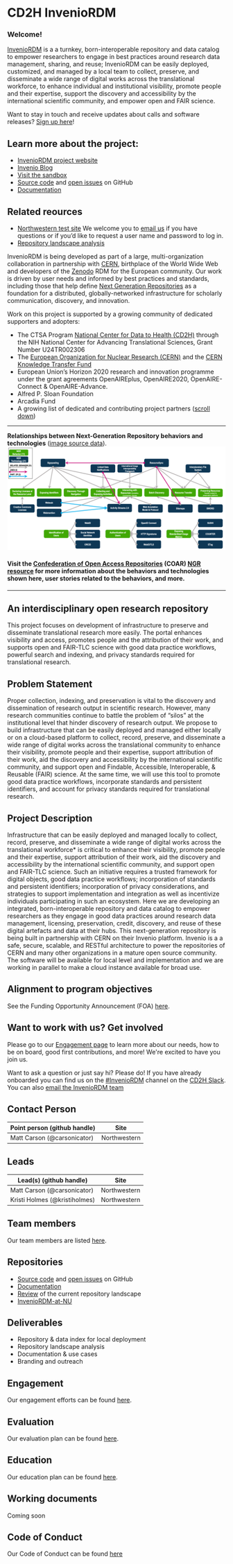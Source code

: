 # CD2H InvenioRDM

### Welcome!

[InvenioRDM](https://inveniosoftware.org/products/rdm/) is a a turnkey, born-interoperable repository and data catalog to empower researchers to engage in best practices around research data management, sharing, and reuse; InvenioRDM can be easily deployed, customized, and managed by a local team to collect, preserve, and disseminate a wide range of digital works across the translational workforce, to enhance individual and institutional visibility, promote people and their expertise, support the discovery and accessibility by the international scientific community, and empower open and FAIR science. 

Want to stay in touch and receive updates about calls and software releases? [Sign up here](https://forms.gle/sVL7QWG6GwCW6dhn9)! 

## Learn more about the project:
* [InvenioRDM project website](https://inveniosoftware.org/products/rdm/)
* [Invenio Blog](https://inveniosoftware.org/blog/)
* [Visit the sandbox](https://inveniordm.web.cern.ch/)
* [Source code](https://github.com/inveniosoftware/invenio-app-rdm) and [open issues](https://github.com/inveniosoftware/invenio-rdm-records/issues) on GitHub
* [Documentation](https://inveniordm.docs.cern.ch/)
 
## Related reources
* [Northwestern test site](http://bit.ly/inveniordm-at-nu) We welcome you to [email us](mailto:invenioRDM@northwestern.edu) if you have questions or if you’d like to request a user name and password to log in.
* [Repository landscape analysis](https://docs.google.com/spreadsheets/d/1mhLmp2pwUyHLxOmOFmZFVUK1ft6r5QY9ffXRWdlT6BY/edit#gid=13546219)

InvenioRDM is being developed as part of a large, multi-organization collaboration in partnership with [CERN](https://home.cern/), birthplace of the World Wide Web and developers of the [Zenodo](https://zenodo.org/) RDM for the European community. Our work is driven by user needs and informed by best practices and standards, including those that help define [Next Generation Repositories](http://ngr.coar-repositories.org/) as a foundation for a distributed, globally-networked infrastructure for scholarly communication, discovery, and innovation. 

Work on this project is supported by a growing community of dedicated supporters and adopters:
* The CTSA Program [National Center for Data to Health (CD2H)](https://ctsa.ncats.nih.gov/cd2h/) through the NIH National Center for Advancing Translational Sciences, Grant Number U24TR002306 
* The [European Organization for Nuclear Research (CERN)](https://home.cern/) and the [CERN Knowledge Transfer Fund](https://kt.cern/cern-knowledge-transfer-fund-overview) 
* European Union’s Horizon 2020 research and innovation programme under the grant agreements OpenAIREplus, OpenAIRE2020, OpenAIRE-Connect & OpenAIRE-Advance.
* Alfred P. Sloan Foundation
* Arcadia Fund
* A growing list of dedicated and contributing project partners ([scroll down](https://inveniosoftware.org/products/rdm/))

________________

**Relationships between Next-Generation Repository behaviors and technologies** ([image source data](http://ngr.coar-repositories.org/)). 
![alt text](https://github.com/data2health/InvenioRDM/blob/master/NGR_Behaviors%26Technologies_19_09.png "NGR Behaviors and Technologies")

#### Visit the [Confederation of Open Access Repositories](https://www.coar-repositories.org/) (COAR) [NGR resource](http://ngr.coar-repositories.org/) for more information about the behaviors and technologies shown here, user stories related to the behaviors, and more. 

________________

## An interdisciplinary open research repository

This project focuses on development of infrastructure to preserve and disseminate translational research more easily. The portal enhances visibility and access, promotes people and the attribution of their work, and supports open and FAIR-TLC science with good data practice workflows, powerful search and indexing, and privacy standards required for translational research.

## Problem Statement

Proper collection, indexing, and preservation is vital to the discovery and dissemination of research output in scientific research. However, many research communities continue to battle the problem of “silos” at the institutional level that hinder discovery of research output. We propose to build infrastructure that can be easily deployed and managed either locally or on a cloud-based platform to collect, record, preserve, and disseminate a wide range of digital works across the translational community to enhance their visibility, promote people and their expertise, support attribution of their work, aid the discovery and accessibility by the international scientific community, and support open and Findable, Accessible, Interoperable, & Reusable (FAIR) science. At the same time, we will use this tool to promote good data practice workflows, incorporate standards and persistent identifiers, and account for privacy standards required for translational research. 

## Project Description

Infrastructure that can be easily deployed and managed locally to collect, record, preserve, and disseminate a wide range of digital works across the translational workforce\* is critical to enhance their visibility, promote people and their expertise, support attribution of their work, aid the discovery and accessibility by the international scientific community, and support open and FAIR-TLC science. Such an initiative requires a trusted framework for digital objects, good data practice workflows; incorporation of standards and persistent identifiers; incorporation of privacy considerations, and strategies to support implementation and integration as well as incentivize individuals participating in such an ecosystem. Here we are developing an integrated, born-interoperable repository and data catalog to empower researchers as they engage in good data practices around research data management, licensing, preservation, credit, discovery, and reuse of these digital artefacts and data at their hubs. This next-generation repository is being built in partnership with CERN on their Invenio platform. Invenio is a a safe, secure, scalable, and RESTful architecture to power the repositories of CERN and many other organizations in a mature open source community. The software will be available for local level and implementation and we are working in parallel to make a cloud instance available for broad use.

## Alignment to program objectives
See the Funding Opportunity Announcement (FOA) [here](https://github.com/data2health/roadmap/blob/master/cd2h-foa.md).

## Want to work with us? Get involved
Please go to our [Engagement page](https://github.com/data2health/InvenioRDM/blob/master/engagement.md) to learn more about our needs, how to be on board, good first contributions, and more! We're excited to have you join us. 

Want to ask a question or just say hi? Please do! If you have already onboarded you can find us on the [#InvenioRDM](https://app.slack.com/client/T4SPTQGE7/CGH677GUT) channel on the [CD2H Slack](https://cd2h.slack.com/messages). You can also [email the InvenioRDM team](mailto:info@inveniosoftware.org)
## Contact Person

| **Point person (github handle)**  | **Site** |
----------|--------------|
| Matt Carson (@carsonicator) | Northwestern
## Leads

Lead(s) (github handle) | Site
----------|--------------|
| Matt Carson (@carsonicator) | Northwestern
| Kristi Holmes (@kristiholmes) | Northwestern

## Team members 

Our team members are listed [here](https://github.com/data2health/InvenioRDM/blob/master/team.md).

## Repositories

* [Source code](https://github.com/inveniosoftware/invenio-app-rdm) and [open issues](https://github.com/inveniosoftware/invenio-rdm-records/issues) on GitHub
* [Documentation](https://inveniordm.docs.cern.ch/)
* [Review](https://github.com/data2health/repository-and-index-software) of the current repository landscape
* [InvenioRDM-at-NU](https://github.com/galterlibrary/InvenioRDM-at-NU)

## Deliverables

* Repository & data index for local deployment
* Repository landscape analysis
* Documentation & use cases
* Branding and outreach

## Engagement

Our engagement efforts can be found [here](https://github.com/data2health/InvenioRDM/blob/master/engagement.md).

## Evaluation

Our evaluation plan can be found [here](https://github.com/data2health/InvenioRDM/blob/master/evaluation.md).

## Education

Our education plan can be found [here](https://github.com/data2health/InvenioRDM/blob/master/education.md).

## Working documents

Coming soon

## Code of Conduct
Our Code of Conduct can be found [here](https://github.com/data2health/InvenioRDM/blob/master/CODE_OF_CONDUCT.md)
